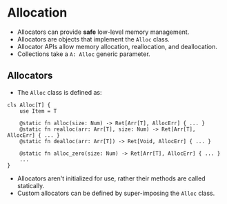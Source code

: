 # Allocation
- Allocators can provide **safe** low-level memory management.
- Allocators are objects that implement the `Alloc` class.
- Allocator APIs allow memory allocation, reallocation, and deallocation.
- Collections take a `A: Alloc` generic parameter.

## Allocators
- The `Alloc` class is defined as:
```s++
cls Alloc[T] {
    use Item = T

    @static fn alloc(size: Num) -> Ret[Arr[T], AllocErr] { ... }
    @static fn realloc(arr: Arr[T], size: Num) -> Ret[Arr[T], AllocErr] { ... }
    @static fn dealloc(arr: Arr[T]) -> Ret[Void, AllocErr] { ... }
    
    @static fn alloc_zero(size: Num) -> Ret[Arr[T], AllocErr] { ... }
    ...
}
```
- Allocators aren't initialized for use, rather their methods are called statically.
- Custom allocators can be defined by super-imposing the `Alloc` class.